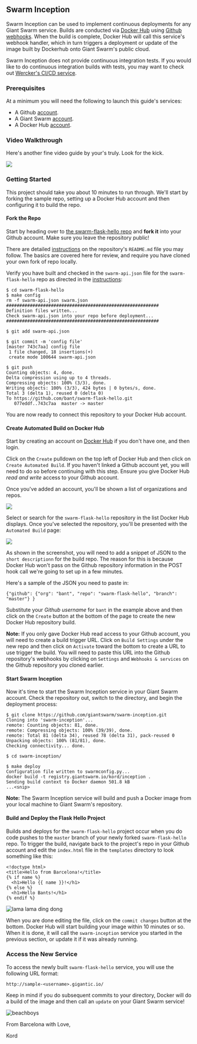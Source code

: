 ## Swarm Inception
Swarm Inception can be used to implement continuous deployments for any Giant Swarm service. Builds are conducted via [Docker Hub](https://hub.docker.com) using [Github webhooks](https://developer.github.com/webhooks/). When the build is complete, Docker Hub will call this service's webhook handler, which in turn triggers a deployment or update of the image built by Dockerhub onto Giant Swarm's public cloud.

Swarm Inception does not provide continuous integration tests. If you would like to do continuous integration builds with tests, you may want to check out [Wercker's CI/CD service](http://wercker.com/).

### Prerequisites
At a minimum you will need the following to launch this guide's services:

* A Github [account](https://github.com).
* A Giant Swarm [account](https://giantswarm.io/request-invite/).
* A Docker Hub [account](https://hub.docker.com).

### Video Walkthrough
Here's another fine video guide by your's truly. Look for the kick.

[![](https://raw.githubusercontent.com/giantswarm/swarm-wercker/master/static/video.png)](https://vimeo.com/134043502)

### Getting Started
This project should take you about 10 minutes to run through. We'll start by forking the sample repo, setting up a Docker Hub account and then configuring it to build the repo.

#### Fork the Repo
Start by heading over to [the swarm-flask-hello repo](https://github.com/giantswarm/swarm-flask-hello) and **fork it** into your Github account. Make sure you leave the repository public!

There are detailed [instructions](https://github.com/giantswarm/swarm-flask-helloworld/blob/master/README.md#flask-helloworld) on the repository's `README.md` file you may follow. The basics are covered here for review, and require you have cloned your own fork of repo locally. 

Verify you have built and checked in the `swarm-api.json` file for the `swarm-flask-hello` repo as directed in the [instructions](https://github.com/giantswarm/swarm-flask-helloworld/blob/master/README.md#flask-helloworld):

```
$ cd swarm-flask-hello
$ make config
rm -f swarm-api.json swarm.json
##########################################################
Definition files written...
Check swarm-api.json into your repo before deployment...
##########################################################

$ git add swarm-api.json

$ git commit -m 'config file'
[master 743c7aa] config file
 1 file changed, 18 insertions(+)
 create mode 100644 swarm-api.json

$ git push
Counting objects: 4, done.
Delta compression using up to 4 threads.
Compressing objects: 100% (3/3), done.
Writing objects: 100% (3/3), 424 bytes | 0 bytes/s, done.
Total 3 (delta 1), reused 0 (delta 0)
To https://github.com/bant/swarm-flask-hello.git
   077eddf..743c7aa  master -> master
```

You are now ready to connect this repository to your Docker Hub account.

#### Create Automated Build on Docker Hub
Start by creating an account on [Docker Hub](https://hub.docker.com/) if you don't have one, and then login.

Click on the `Create` pulldown on the top left of Docker Hub and then click on `Create Automated Build`. If you haven't linked a Github account yet, you will need to do so before continuing with this step. Ensure you give Docker Hub *read and write* access to your Github account.

Once you've added an account, you'll be shown a list of organizations and repos.

![](https://raw.githubusercontent.com/giantswarm/swarm-inception/master/assets/listrepo.png)

Select or search for the `swarm-flask-hello` repository in the list Docker Hub displays. Once you've selected the repository, you'll be presented with the `Automated Build` page:

![](https://raw.githubusercontent.com/giantswarm/swarm-inception/master/assets/build.png)

As shown in the screenshot, you will need to add a snippet of JSON to the `short descriptionn` for the build repo. The reason for this is because Docker Hub won't pass on the Github repository information in the POST hook call we're going to set up in a few minutes.

Here's a sample of the JSON you need to paste in:

```
{"github": {"org": "bant", "repo": "swarm-flask-hello", "branch": "master"} }
```

Substitute your *Github username* for `bant` in the example above and then click on the `Create` button at the bottom of the page to create the new Docker Hub repository build.

**Note:** If you only gave Docker Hub read access to your Github account, you will need to create a build trigger URL. Click on `Build Settings` under the new repo and then click on `Activate` toward the bottom to create a URL to use trigger the build. You will need to paste this URL into the Github repository's webhooks by clicking on `Settings` and `Webhooks & services` on the Github repository you cloned earlier.

#### Start Swarm Inception
Now it's time to start the Swarm Inception service in your Giant Swarm account. Check the repository out, switch to the directory, and begin the deployment process:

```
$ git clone https://github.com/giantswarm/swarm-inception.git
Cloning into 'swarm-inception'...
remote: Counting objects: 81, done.
remote: Compressing objects: 100% (39/39), done.
remote: Total 81 (delta 34), reused 78 (delta 31), pack-reused 0
Unpacking objects: 100% (81/81), done.
Checking connectivity... done.

$ cd swarm-inception/

$ make deploy
Configuration file written to swarmconfig.py...
docker build -t registry.giantswarm.io/kord/inception .
Sending build context to Docker daemon 501.8 kB
...<snip>
```

**Note:** The Swarm Inception service will build and push a Docker image from your local machine to Giant Swarm's repository.

#### Build and Deploy the Flask Hello Project
Builds and deploys for the `swarm-flask-hello` project occur when you do code pushes to the `master` branch of your newly forked `swarm-flask-hello` repo. To trigger the build, navigate back to the project's repo in your Github account and edit the `index.html` file in the `templates` directory to look something like this:

```
<!doctype html>
<title>Hello from Barcelona!</title>
{% if name %}
  <h1>Hello {{ name }}!</h1>
{% else %}
  <h1>Hello Bants!</h1>
{% endif %}
```

![lama lama ding dong](https://raw.githubusercontent.com/giantswarm/swarm-inception/master/assets/edit.png)

When you are done editing the file, click on the `commit changes` button at the bottom. Docker Hub will start building your image within 10 minutes or so. When it is done, it will call the `swarm-inception` service you started in the previous section, or update it if it was already running.

### Access the New Service
To access the newly built `swarm-flask-hello` service, you will use the following URL format:

```
http://sample-<username>.gigantic.io/
```

Keep in mind if you do subsequent commits to your directory, Docker will do a build of the image and then call an `update` on your Giant Swarm service!

![beachboys](https://raw.githubusercontent.com/giantswarm/swarm-inception/master/assets/barcelona.jpg)

From Barcelona with Love,

Kord
